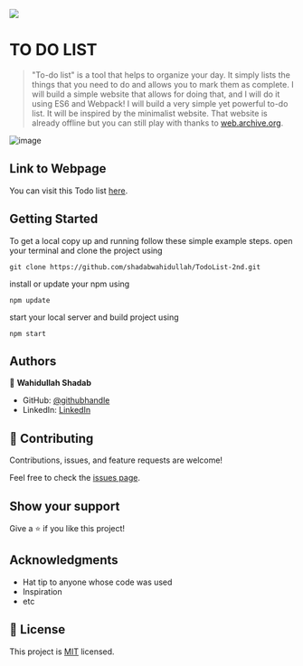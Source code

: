 ![](https://img.shields.io/badge/Microverse-blueviolet)

# TO DO LIST

> "To-do list" is a tool that helps to organize your day. It simply lists the things that you need to do and allows you to mark them as complete. I will build a simple website that allows for doing that, and I will do it using ES6 and Webpack!
>  I will build a very simple yet powerful to-do list. It will be inspired by the minimalist website. That website is already offline but you can still play with thanks to [web.archive.org](web.archive.org).

![image](https://user-images.githubusercontent.com/51750930/136046900-8f237f83-a956-476c-b236-a1ddc24afb22.png)


## Link to Webpage

You can visit this Todo list [here](https://shadabwahidullah.github.io/TodoList-2nd/dist/).

## Getting Started

To get a local copy up and running follow these simple example steps.
open your terminal and clone the project using 

`git clone https://github.com/shadabwahidullah/TodoList-2nd.git`

install or update your npm using

`npm update`

start your local server and build project using

`npm start`


## Authors

👤 **Wahidullah Shadab**

- GitHub: [@githubhandle](https://github.com/shadabwahidullah)
- LinkedIn: [LinkedIn](https://www.linkedin.com/in/wahidullah-shadab-2712031a3)

## 🤝 Contributing

Contributions, issues, and feature requests are welcome!

Feel free to check the [issues page](../../issues/).

## Show your support

Give a ⭐️ if you like this project!

## Acknowledgments

- Hat tip to anyone whose code was used
- Inspiration
- etc

## 📝 License

This project is [MIT](./MIT.md) licensed.

